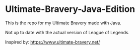 # Ultimate-Bravery-Java-Edition
This is the repo for my Ultimate Bravery made with Java.

Not up to date with the actual version of League of Legends.

Inspired by: https://www.ultimate-bravery.net/
